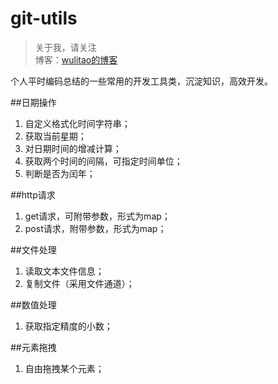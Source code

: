 # git-utils

> 关于我，请关注  
博客：[wulitao的博客](http://www.jiantao.site "wulitao的博客")

个人平时编码总结的一些常用的开发工具类，沉淀知识，高效开发。

##日期操作

 1. 自定义格式化时间字符串；
 2. 获取当前星期；
 3. 对日期时间的增减计算；
 4. 获取两个时间的间隔，可指定时间单位；
 5. 判断是否为闰年；

##http请求

 1. get请求，可附带参数，形式为map；
 2. post请求，附带参数，形式为map；

##文件处理

 1. 读取文本文件信息；
 2. 复制文件（采用文件通道）；

##数值处理

 1. 获取指定精度的小数；

##元素拖拽

 1. 自由拖拽某个元素；